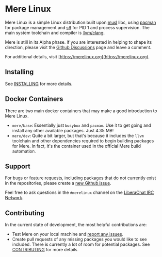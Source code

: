 # Mere Linux

Mere Linux is a simple Linux distribution built upon
[musl](http://www.musl-libc.org/) libc, using
[pacman](https://www.archlinux.org/pacman/) for package management and
[s6](http://skarnet.org/software/s6/) for PID 1 and process supervision.
The main system toolchain and compiler is [llvm/clang](https://llvm.org/).

Mere is still in its Alpha phase. If you are interested in helping to
shape its direction, please visit the
[Github Discussions](https://github.com/jhuntwork/merelinux/discussions/58)
page and leave a comment.

For additional details, visit [https://merelinux.org](https://merelinux.org).

## Installing

See [INSTALLING](INSTALLING.md) for more details.

## Docker Containers

There are two main docker containers that may make a good introduction to
Mere Linux.

- `mere/base`: Essentially just `busybox` and `pacman`. Use it to get going and install
any other available packages. Just 4.35 MB!
- `mere/dev`: Quite a bit larger, but that's because it includes the `llvm` toolchain and other dependencies required to begin building packages for Mere. In fact, it's the container used in the official Mere build automation.

## Support

For bugs or feature requests, including packages that do not currently exist in
the repositories, please create a
[new Github issue](https://github.com/jhuntwork/merelinux/issues).

Feel free to ask questions in the `#merelinux` channel on the
[LiberaChat IRC Network](https://libera.chat).

## Contributing

In the current state of development, the most helpful contributions are:

- Test Mere on your local machine and
  [report any issues](https://github.com/jhuntwork/merelinux/issues).
- Create pull requests of any missing packages you would like to see included.
  There is currently a lot of room for potential packages.
  See [CONTRIBUTING](CONTRIBUTING.md) for more details.
